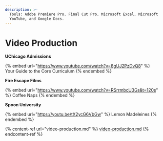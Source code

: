 ```yaml
---
description: >-
  Tools: Adobe Premiere Pro, Final Cut Pro, Microsoft Excel, Microsoft Word,
  YouTube, and Google Docs.
---
```


# Video Production

**UChicago Admissions**

{% embed url="https://www.youtube.com/watch?v=8gUJ2PzDvQ8" %}
Your Guide to the Core Curriculum
{% endembed %}

**Fire Escape Films**

{% embed url="https://www.youtube.com/watch?v=RSrrmbcU3Gs&t=120s" %}
Coffee Naps
{% endembed %}

**Spoon University**

{% embed url="https://youtu.be/tX2ycG6VbGw" %}
Lemon Madeleines
{% endembed %}





{% content-ref url="video-production.md" %}
[video-production.md](video-production.md)
{% endcontent-ref %}
